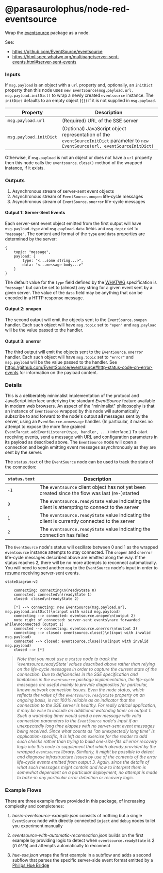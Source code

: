 # @parasaurolophus/node-red-eventsource

Wrap the [eventsource](https://github.com/EventSource/eventsource) package as a node.

See:

- <https://github.com/EventSource/eventsource>
- <https://html.spec.whatwg.org/multipage/server-sent-events.html#server-sent-events>

### Inputs

If `msg.payload` is an object with a `url` property and, optionally, an `initDict` property then this node uses `new EventSource(msg.payload.url, msg.payload.initDict)` to wrap a newly created `eventsource` instance. The `initDict` defaults to an empty object (`{}`) if it is not supplied in `msg.payload`.

| Property               | Description                                                                                                                       |
|------------------------|-----------------------------------------------------------------------------------------------------------------------------------|
| `msg.payload.url`      | (Required) URL of the SSE server                                                                                                  |
| `msg.payload.initDict` | (Optional) JavaScript object representation of the `eventSourceInitDict` parameter to `new EventSource(url, eventSourceInitDict)` |

Otherwise, if `msg.payload` is not an object or does not have a `url` property then this node calls the `eventsource.close()` method of the wrapped instance, if it exists.

### Outputs

1. Asynchronous stream of server-sent event objects
2. Asynchronous stream of `EventSource.onopen` life-cycle messages
3. Asynchronous stream of `EventSource.onerror` life-cycle messages

#### Output 1: Server-Sent Events

Each server-sent event object emitted from the first output will have `msg.payload.type` and `msg.payload.data` fields and `msg.topic` set to `"message"`. The content and format of the `type` and `data` properties are determined by the server:

    {
        topic: "message",
        payload: {
            type: "<...some string...>",
            data: "<...message body...>"
        }
    }

The default value for the `type` field defined by the [WHATWG](https://html.spec.whatwg.org/multipage/server-sent-events.html#server-sent-events) specification is `"message"` but can be set to (almost) any string for a given event sent by a given server. The value of the `data` field may be anything that can be encoded in a HTTP response message.

#### Output 2: onopen

The second output will emit the objects sent to the `EventSource.onopen` handler. Each such object will have `msg.topic` set to `"open"` and `msg.payload` will be the value passed to the handler.

#### Output 3: onerror

The third output will emit the objects sent to the `EventSource.onerror` handler. Each such object will have `msg.topic` set to `"error"` and `msg.payload` will be the value passed to the handler. See <https://github.com/EventSource/eventsource#http-status-code-on-error-events> for information on the payload content.

### Details

This is a deliberately minimalist implementation of the protocol and JavaScript interface underlying the standard _EventSource_ feature available in modern web browsers. An aspect of the "minimalist" philoosophy is that an instance of `EventSource` wrapped by this node will automatically subscribe to and forward to the node's output **all** messages sent by the server, using an `EventSource.onmessage` handler. (In particular, it makes no attempt to expose the more fine grained `EventTarget.addEventListener(type, handler, ...)` interface.) To start receiving events, send a message with URL and configuration parameters in its payload as described above. The `EventSource` node will open a connection and begin emitting event messages asynchronously as they are sent by the server.

The `status.text` of the `EventSource` node can be used to track the state of the connection:

| `status.text` | Description                                                                                     |
|---------------|-------------------------------------------------------------------------------------------------|
| `-1`          | The `eventsource` client object has not yet been created since the flow was last (re-)started   |
|  `0`          | The `eventsource.readyState` value indicating the client is attempting to connect to the server |
|  `1`          | The `eventsource.readyState` value indicating the client is currently connected to the server   |
|  `2`          | The `eventsource.readyState` value indicating the connection has failed                         |

The `EventSource` node's status will oscillate between 0 and 1 as the wrapped `eventsource` instance attempts to stay connected. The `onopen` and `onerror` life-cycle messages described above are emitted along the way. If the status reaches 2, there will be no more attempts to reconnect automatically. You will need to send another `msg` to the `EventSource` node's input in order to resume receiving server-sent events.

```mermaid
stateDiagram-v2

    connecting: connecting\n(readyState 0)
    connected: connected\n(readyState 1)
    closed: closed\n(readyState 2)

    [*] --> connecting: new EventSource(msg.payload.url, msg.payload.initDict)\n(input with valid msg.payload)
    connecting --> connected: eventsource.onopen\n(output 2)
    note right of connected: server-sent events\nare forwarded while\nconnected (output 1)
    connected --> connecting: eventsource.onerror\n(output 3)
    connecting --> closed: eventsource.close()\n(input with invalid msg.payload)
    connected --> closed: eventsource.close()\n(input with invalid msg.payload)
    closed --> [*]
```

> _Note that you must use a `status` node to track the 'eventsource.readyState' values described above rather than relying on the life-cycle messages in order to capture the current state of the connection. Due to deficiencies in the SSE specification and limitations in the `eventsource` package implementation, the life-cycle messages are useful mainly to provide diagnostics for particular, known network connection issues. Even the node status, which reflects the value of the `eventsource.readyState` property on an ongoing basis, is not 100% reliable as an indicator that the connection to the SSE server is healthy. For really critical application, it may be wise to include an additional watchdog timer on output 1. Such a watchdog timer would send a new message with valid connection parameters to the `EventSource` node's input if an unexpectedly long time elapses with no server-sent event messages being received. Since what counts as "an unexpectedly long time" is application-specific, it is left as an exercise for the reader to add such checks rather than trying to build one-size-fits all error recovery logic into this node to supplement that which already provided by the wrapped `eventsource` library. Similarly, it might be possible to detect and diagnose infrastructure issues by use of the contents of the error life-cycle events emitted from output 3. Again, since the details of what such messages might contain and how to interpret them is somewhat dependent on a particular deployment, no attempt is made to bake-in any particular error detection or recovery logic._

### Example Flows

There are three example flows provided in this package, of increasing complexity and completenes:

1. _basic-eventsource-example.json_ consists of nothing but a single `EventSource` node with directly connected `inject` and `debug` nodes to let you experiment manually

2. _eventsource-with-automatic-reconnection.json_ builds on the first example by providing logic to detect when `eventsource.readyState` is 2 (`CLOSED`) and attempts automatically to reconnect

3. _hue-sse.json_ wraps the first example in a subflow and adds a second subflow that parses the specific server-side event format emitted by a [Philips Hue Bridge](https://developers.meethue.com/develop/hue-api-v2/core-concepts/#events)